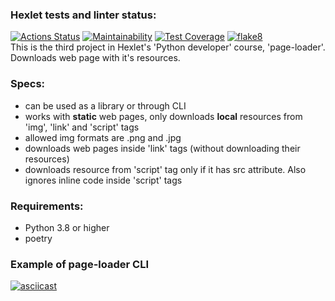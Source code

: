 ### Hexlet tests and linter status:
[![Actions Status](https://github.com/VasiliyBogdanov/python-project-lvl3/workflows/hexlet-check/badge.svg)](https://github.com/VasiliyBogdanov/python-project-lvl3/actions)
[![Maintainability](https://api.codeclimate.com/v1/badges/835c25dc194cb9cb75b1/maintainability)](https://codeclimate.com/github/VasiliyBogdanov/python-project-lvl3/maintainability)
[![Test Coverage](https://api.codeclimate.com/v1/badges/835c25dc194cb9cb75b1/test_coverage)](https://codeclimate.com/github/VasiliyBogdanov/python-project-lvl3/test_coverage)
[![flake8](https://github.com/VasiliyBogdanov/python-project-lvl3/actions/workflows/flake8.yml/badge.svg)](https://github.com/VasiliyBogdanov/python-project-lvl3/actions/workflows/flake8.yml)  
This is the third project in Hexlet's 'Python developer' course, 'page-loader'.  
Downloads web page with it's resources.  

### Specs:
- can be used as a library or through CLI
- works with __static__ web pages, only downloads __local__ resources from 'img', 'link' and 'script' tags
- allowed img formats are .png and .jpg
- downloads web pages inside 'link' tags (without downloading their resources)
- downloads resource from 'script' tag only if it has src attribute. Also ignores inline code inside 'script' tags  

### Requirements:
- Python 3.8 or higher
- poetry
### Example of page-loader CLI
[![asciicast](https://asciinema.org/a/SBLIOFXpSGb2C901apI6Q0II8.svg)](https://asciinema.org/a/SBLIOFXpSGb2C901apI6Q0II8)